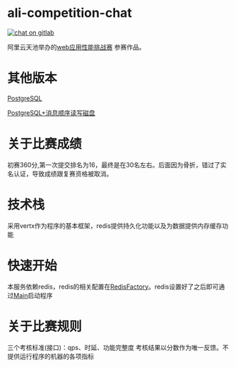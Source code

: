 # ali-competition-chat
[![chat on gitlab](https://img.shields.io/gitter/room/mampod/payment?logo=github)](https://github.com/scientificCommunity/blog-sample/issues)

阿里云天池举办的[web应用性能挑战赛](https://tianchi.aliyun.com/competition/entrance/531907/rankingList/1) 参赛作品。
# 其他版本
[PostgreSQL](https://github.com/scientificCommunity/ali-competition-chat/tree/feature/psql)

[PostgreSQL+消息顺序读写磁盘](https://github.com/scientificCommunity/ali-competition-chat/tree/feature/psql-read-disk)
# 关于比赛成绩
初赛360分,第一次提交排名为16，最终是在30名左右。后面因为骨折，错过了实名认证，导致成绩跟复赛资格被取消。

# 技术栈
采用vertx作为程序的基本框架，redis提供持久化功能以及为数据提供内存缓存功能

# 快速开始
本服务依赖redis，redis的相关配置在[RedisFactory](src/main/kotlin/org/baichuan/chat/service/RedisFactory.kt)。redis设置好了之后即可通过[Main](src/main/kotlin/org/baichuan/chat/Main.kt)启动程序

# 关于比赛规则
三个考核标准(接口)：qps、时延、功能完整度
考核结果以分数作为唯一反馈。不提供运行程序的机器的各项指标
